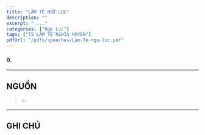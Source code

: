 ```yaml
---
title: "LÂM TẾ NGỮ LỤC"
description: ""
excerpt: "...."
categories: ["Ngữ Lục"]
tags: ["TS LÂM TẾ NGHĨA HUYỀN"]
pdfUrl: "/pdfs/speeches/Lam-Te-ngu-luc.pdf"
---
```


#### 0.

<hr class="blog-rule" />

## NGUỒN

> ✨

<hr class="blog-rule" />

## GHI CHÚ

[^1]: ⭐️ <a href="/masters/Linji-Yixuan" target="_blank">🔗 TS LÂM TẾ NGHĨA HUYỀN</a>
